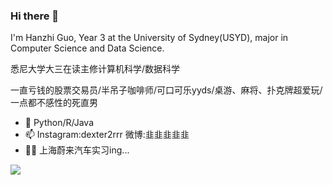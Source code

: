 ### Hi there 👋

I'm Hanzhi Guo, Year 3 at the University of Sydney(USYD), major in Computer Science and Data Science. 

悉尼大学大三在读主修计算机科学/数据科学 

一直亏钱的股票交易员/半吊子咖啡师/可口可乐yyds/桌游、麻将、扑克牌超爱玩/一点都不感性的死直男

- 🌱 Python/R/Java
- 📫 Instagram:dexter2rrr 微博:韭韭韭韭韭
- 👨‍🔬 上海蔚来汽车实习ing...

![](https://github-readme-stats.vercel.app/api?username=Gary0232)
